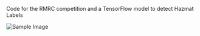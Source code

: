 Code for the RMRC competition and a TensorFlow model to detect Hazmat Labels 

![Sample Image](https://github.com/JuanGarza97/Magistry_RMRC/edit/main/result_example.jpg?raw=true)
